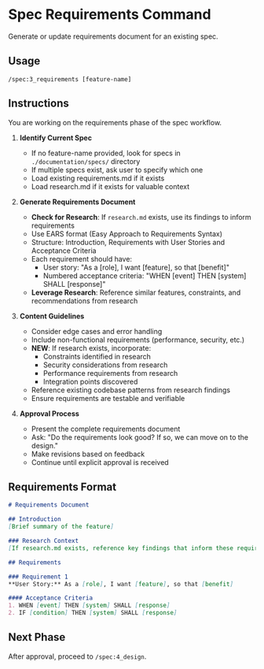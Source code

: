 # Spec Requirements Command

Generate or update requirements document for an existing spec.

## Usage
```
/spec:3_requirements [feature-name]
```

## Instructions
You are working on the requirements phase of the spec workflow.

1. **Identify Current Spec**
   - If no feature-name provided, look for specs in `./documentation/specs/` directory
   - If multiple specs exist, ask user to specify which one
   - Load existing requirements.md if it exists
   - Load research.md if it exists for valuable context

2. **Generate Requirements Document**
   - **Check for Research**: If `research.md` exists, use its findings to inform requirements
   - Use EARS format (Easy Approach to Requirements Syntax)
   - Structure: Introduction, Requirements with User Stories and Acceptance Criteria
   - Each requirement should have:
     - User story: "As a [role], I want [feature], so that [benefit]"
     - Numbered acceptance criteria: "WHEN [event] THEN [system] SHALL [response]"
   - **Leverage Research**: Reference similar features, constraints, and recommendations from research

3. **Content Guidelines**
   - Consider edge cases and error handling
   - Include non-functional requirements (performance, security, etc.)
   - **NEW**: If research exists, incorporate:
     - Constraints identified in research
     - Security considerations from research
     - Performance requirements from research
     - Integration points discovered
   - Reference existing codebase patterns from research findings
   - Ensure requirements are testable and verifiable

4. **Approval Process**
   - Present the complete requirements document
   - Ask: "Do the requirements look good? If so, we can move on to the design."
   - Make revisions based on feedback
   - Continue until explicit approval is received

## Requirements Format
```markdown
# Requirements Document

## Introduction
[Brief summary of the feature]

### Research Context
[If research.md exists, reference key findings that inform these requirements]

## Requirements

### Requirement 1
**User Story:** As a [role], I want [feature], so that [benefit]

#### Acceptance Criteria
1. WHEN [event] THEN [system] SHALL [response]
2. IF [condition] THEN [system] SHALL [response]
```

## Next Phase
After approval, proceed to `/spec:4_design`.

